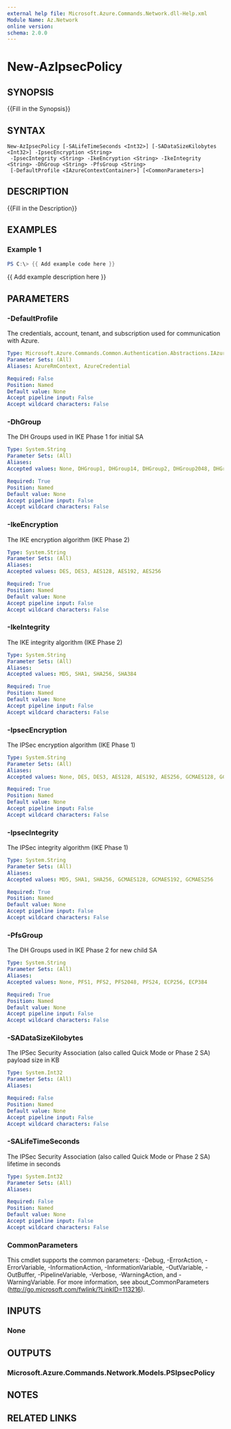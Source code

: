 ```yaml
---
external help file: Microsoft.Azure.Commands.Network.dll-Help.xml
Module Name: Az.Network
online version:
schema: 2.0.0
---
```


# New-AzIpsecPolicy

## SYNOPSIS
{{Fill in the Synopsis}}

## SYNTAX

```
New-AzIpsecPolicy [-SALifeTimeSeconds <Int32>] [-SADataSizeKilobytes <Int32>] -IpsecEncryption <String>
 -IpsecIntegrity <String> -IkeEncryption <String> -IkeIntegrity <String> -DhGroup <String> -PfsGroup <String>
 [-DefaultProfile <IAzureContextContainer>] [<CommonParameters>]
```

## DESCRIPTION
{{Fill in the Description}}

## EXAMPLES

### Example 1
```powershell
PS C:\> {{ Add example code here }}
```

{{ Add example description here }}

## PARAMETERS

### -DefaultProfile
The credentials, account, tenant, and subscription used for communication with Azure.

```yaml
Type: Microsoft.Azure.Commands.Common.Authentication.Abstractions.IAzureContextContainer
Parameter Sets: (All)
Aliases: AzureRmContext, AzureCredential

Required: False
Position: Named
Default value: None
Accept pipeline input: False
Accept wildcard characters: False
```

### -DhGroup
The DH Groups used in IKE Phase 1 for initial SA

```yaml
Type: System.String
Parameter Sets: (All)
Aliases:
Accepted values: None, DHGroup1, DHGroup14, DHGroup2, DHGroup2048, DHGroup24, ECP256, ECP384

Required: True
Position: Named
Default value: None
Accept pipeline input: False
Accept wildcard characters: False
```

### -IkeEncryption
The IKE encryption algorithm (IKE Phase 2)

```yaml
Type: System.String
Parameter Sets: (All)
Aliases:
Accepted values: DES, DES3, AES128, AES192, AES256

Required: True
Position: Named
Default value: None
Accept pipeline input: False
Accept wildcard characters: False
```

### -IkeIntegrity
The IKE integrity algorithm (IKE Phase 2)

```yaml
Type: System.String
Parameter Sets: (All)
Aliases:
Accepted values: MD5, SHA1, SHA256, SHA384

Required: True
Position: Named
Default value: None
Accept pipeline input: False
Accept wildcard characters: False
```

### -IpsecEncryption
The IPSec encryption algorithm (IKE Phase 1)

```yaml
Type: System.String
Parameter Sets: (All)
Aliases:
Accepted values: None, DES, DES3, AES128, AES192, AES256, GCMAES128, GCMAES192, GCMAES256

Required: True
Position: Named
Default value: None
Accept pipeline input: False
Accept wildcard characters: False
```

### -IpsecIntegrity
The IPSec integrity algorithm (IKE Phase 1)

```yaml
Type: System.String
Parameter Sets: (All)
Aliases:
Accepted values: MD5, SHA1, SHA256, GCMAES128, GCMAES192, GCMAES256

Required: True
Position: Named
Default value: None
Accept pipeline input: False
Accept wildcard characters: False
```

### -PfsGroup
The DH Groups used in IKE Phase 2 for new child SA

```yaml
Type: System.String
Parameter Sets: (All)
Aliases:
Accepted values: None, PFS1, PFS2, PFS2048, PFS24, ECP256, ECP384

Required: True
Position: Named
Default value: None
Accept pipeline input: False
Accept wildcard characters: False
```

### -SADataSizeKilobytes
The IPSec Security Association (also called Quick Mode or Phase 2 SA) payload size in KB

```yaml
Type: System.Int32
Parameter Sets: (All)
Aliases:

Required: False
Position: Named
Default value: None
Accept pipeline input: False
Accept wildcard characters: False
```

### -SALifeTimeSeconds
The IPSec Security Association (also called Quick Mode or Phase 2 SA) lifetime in seconds

```yaml
Type: System.Int32
Parameter Sets: (All)
Aliases:

Required: False
Position: Named
Default value: None
Accept pipeline input: False
Accept wildcard characters: False
```

### CommonParameters
This cmdlet supports the common parameters: -Debug, -ErrorAction, -ErrorVariable, -InformationAction, -InformationVariable, -OutVariable, -OutBuffer, -PipelineVariable, -Verbose, -WarningAction, and -WarningVariable.
For more information, see about_CommonParameters (http://go.microsoft.com/fwlink/?LinkID=113216).

## INPUTS

### None

## OUTPUTS

### Microsoft.Azure.Commands.Network.Models.PSIpsecPolicy

## NOTES

## RELATED LINKS
